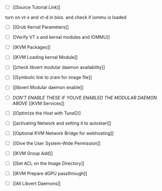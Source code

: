 - [ ] [[Source Tutorial Link]]

turn on vt-x and vt-d in bios. and check if iommu is loaded

- [ ] [[Grub Kernal Parameters]]

- [ ] [[Verify  VT x and kernal modules and IOMMU]]

- [ ] [[KVM Packages]]

- [ ] [[KVM Loading kernal Module]]

- [ ] [[check libvert modular daemon availability]]

- [ ] [[Symbolic link to zram for image file]] 

- [ ] [[libvert Modular daemon enable]]

- [ ]  *DON'T ENABLE THESE IF YOUVE ENABLED THE MODULAR DAEMON ABOVE* [[KVM Services]]

- [ ] [[Optimize the Host with TuneD]]

- [ ] [[activating Network and setting it to autostart]]

- [ ] [[Optional KVM Network Bridge for webhosting]]

- [ ] [[Give the User System-Wide Permission]]

- [ ] [[KVM Group Add]]

- [ ] [[Set ACL on the Image Directory]]

- [ ] [[KVM Prepare dGPU passthrough]]

- [ ] [[All Libvert Daemons]]
